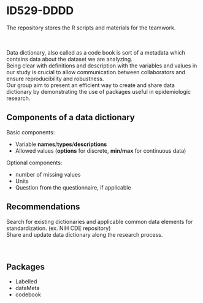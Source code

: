 # ID529-DDDD
The repository stores the R scripts and materials for the teamwork.   
<br>
<br>

Data dictionary, also called as a code book is sort of a metadata which contains data about the dataset we are analyzing.   
Being clear with definitions and description with the variables and values in our study is crucial to allow communication between collaborators and ensure reproducibility and robustness.   
Our group aim to present an efficient way to create and share data dictionary by demonstrating the use of packages useful in epidemiologic research.   


## Components of a data dictionary 

Basic components:   
- Variable **names**/**types**/**descriptions**  
- Allowed values (**options** for discrete, **min/max** for continuous data)   

Optional components:   
- number of missing values   
- Units   
- Question from the questionnaire, if applicable   


## Recommendations
Search for existing dictionaries and applicable common data elements for standardization. (ex. NIH CDE repository)   
Share and update data dictionary along the research process.   
<br>
<br>

## Packages   
- Labelled   
- dataMeta   
- codebook
